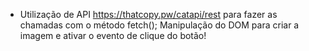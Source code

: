 * Utilização de API https://thatcopy.pw/catapi/rest para fazer as chamadas com o método fetch();
Manipulação do DOM para criar a imagem e ativar o evento de clique do botão!
